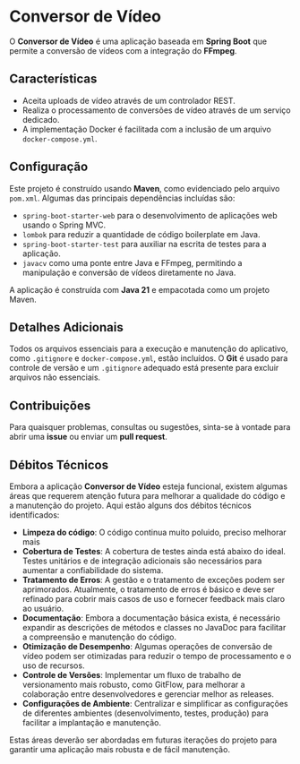# Conversor de Vídeo

O **Conversor de Vídeo** é uma aplicação baseada em **Spring Boot** que permite a conversão de vídeos com a integração do **FFmpeg**.

## Características
- Aceita uploads de vídeo através de um controlador REST.
- Realiza o processamento de conversões de vídeo através de um serviço dedicado.
- A implementação Docker é facilitada com a inclusão de um arquivo `docker-compose.yml`.

## Configuração

Este projeto é construído usando **Maven**, como evidenciado pelo arquivo `pom.xml`. Algumas das principais dependências incluídas são:
- `spring-boot-starter-web` para o desenvolvimento de aplicações web usando o Spring MVC.
- `lombok` para reduzir a quantidade de código boilerplate em Java.
- `spring-boot-starter-test` para auxiliar na escrita de testes para a aplicação.
- `javacv` como uma ponte entre Java e FFmpeg, permitindo a manipulação e conversão de vídeos diretamente no Java.

A aplicação é construída com **Java 21** e empacotada como um projeto Maven.

## Detalhes Adicionais

Todos os arquivos essenciais para a execução e manutenção do aplicativo, como `.gitignore` e `docker-compose.yml`, estão incluídos. O **Git** é usado para controle de versão e um `.gitignore` adequado está presente para excluir arquivos não essenciais.

## Contribuições

Para quaisquer problemas, consultas ou sugestões, sinta-se à vontade para abrir uma **issue** ou enviar um **pull request**.

## Débitos Técnicos

Embora a aplicação **Conversor de Vídeo** esteja funcional, existem algumas áreas que requerem atenção futura para melhorar a qualidade do código e a manutenção do projeto. Aqui estão alguns dos débitos técnicos identificados:

- **Limpeza do código**: O código continua muito poluido, preciso melhorar mais
- **Cobertura de Testes**: A cobertura de testes ainda está abaixo do ideal. Testes unitários e de integração adicionais são necessários para aumentar a confiabilidade do sistema.
- **Tratamento de Erros**: A gestão e o tratamento de exceções podem ser aprimorados. Atualmente, o tratamento de erros é básico e deve ser refinado para cobrir mais casos de uso e fornecer feedback mais claro ao usuário.
- **Documentação**: Embora a documentação básica exista, é necessário expandir as descrições de métodos e classes no JavaDoc para facilitar a compreensão e manutenção do código.
- **Otimização de Desempenho**: Algumas operações de conversão de vídeo podem ser otimizadas para reduzir o tempo de processamento e o uso de recursos.
- **Controle de Versões**: Implementar um fluxo de trabalho de versionamento mais robusto, como GitFlow, para melhorar a colaboração entre desenvolvedores e gerenciar melhor as releases.
- **Configurações de Ambiente**: Centralizar e simplificar as configurações de diferentes ambientes (desenvolvimento, testes, produção) para facilitar a implantação e manutenção.


Estas áreas deverão ser abordadas em futuras iterações do projeto para garantir uma aplicação mais robusta e de fácil manutenção.